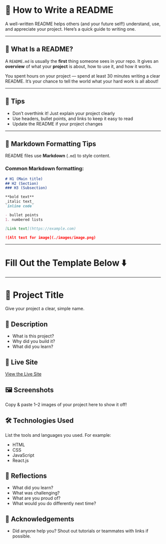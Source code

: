 # 📝 How to Write a README

A well-written README helps others (and your future self!) understand, use, and appreciate your project. Here’s a quick guide to writing one.

---

## 📌 What Is a README?

A `README.md` is usually the **first** thing someone sees in your repo. It gives an **overview** of what your **project** is about, how to use it, and how it works.

You spent hours on your project — spend at least 30 minutes writing a clear README.
It’s your chance to tell the world what your hard work is all about!

---

## 🧹 Tips

- Don’t overthink it! Just explain your project clearly
- Use headers, bullet points, and links to keep it easy to read
- Update the README if your project changes

---

## 🎨 Markdown Formatting Tips

README files use **Markdown** (`.md`) to style content.

### Common Markdown formatting:

```markdown
# H1 (Main title)
## H2 (Section)
### H3 (Subsection)

**bold text**  
_italic text_  
`inline code`  

- bullet points
1. numbered lists

[Link text](https://example.com)

![Alt text for image](./images/image.png)
```

---

# Fill Out the Template Below ⬇️ 

---

# 📝 Project Title

Give your project a clear, simple name.


## 📌 Description

- What is this project?
- Why did you build it?
- What did you learn?


## 🚀 Live Site

[View the Live Site](https://your-project.netlify.app)


## 🖼️ Screenshots

Copy & paste 1–2 images of your project here to show it off! 


## 🛠️ Technologies Used

List the tools and languages you used. For example:

- HTML
- CSS
- JavaScript
- React.js


## 💭 Reflections
- What did you learn?
- What was challenging?
- What are you proud of?
- What would you do differently next time?


## 🙌 Acknowledgements

- Did anyone help you? Shout out tutorials or teammates with links if possible. 
